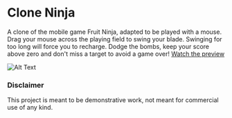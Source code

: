 # Clone Ninja
A clone of the mobile game Fruit Ninja, adapted to be played with a mouse.
Drag your mouse across the playing field to swing your blade. Swinging for too long will force you to recharge.
Dodge the bombs, keep your score above zero and don't miss a target to avoid a game over!
[Watch the preview](https://www.youtube.com/watch?v=_-wGXMAHQXw)

![Alt Text](https://media1.giphy.com/media/v1.Y2lkPTc5MGI3NjExNmRnaWZ4OGV2MWNlaXRveDcwOXNvcGEzZ29vMGoxcGt3bzkzd2h5YyZlcD12MV9pbnRlcm5hbF9naWZfYnlfaWQmY3Q9Zw/nS3fWPKU1XGMZ81tjg/giphy.gif)

### Disclaimer
This project is meant to be demonstrative work, not meant for commercial use of any kind.
